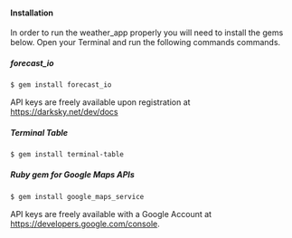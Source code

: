 #### Installation

In order to run the weather_app properly you will need to install the gems below.
Open your Terminal and run the following commands commands.

##### forecast_io
```sh
$ gem install forecast_io
```
API keys are freely available upon registration at https://darksky.net/dev/docs

##### Terminal Table
```sh
$ gem install terminal-table
```

##### Ruby gem for Google Maps APIs
```sh
$ gem install google_maps_service
```
API keys are freely available with a Google Account at https://developers.google.com/console.
